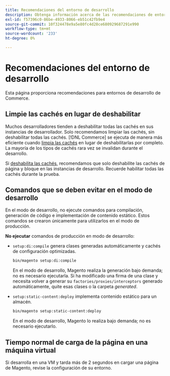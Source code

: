 ```yaml
---
title: Recomendaciones del entorno de desarrollo
description: Obtenga información acerca de las recomendaciones de entornos de desarrollo en Adobe Commerce. Descubra estrategias de optimización y directrices de implementación.
exl-id: f57396c0-86be-4933-8066-eb51c42fb9e4
source-git-commit: 10f324478e9a5e80fc4d28ce680929687291e990
workflow-type: tm+mt
source-wordcount: '233'
ht-degree: 0%

---
```


# Recomendaciones del entorno de desarrollo

Esta página proporciona recomendaciones para entornos de desarrollo de Commerce.

## Limpie las cachés en lugar de deshabilitar

Muchos desarrolladores tienden a deshabilitar todas las cachés en sus instancias de desarrollador. Solo recomendamos limpiar las cachés, sin deshabilitar todas las cachés. [!DNL Commerce] se ejecuta de manera más eficiente cuando [limpia las cachés](../configuration/cli/manage-cache.md#clean-and-flush-cache-types) en lugar de deshabilitarlas por completo. La mayoría de los tipos de cachés rara vez se invalidan durante el desarrollo.

Si [deshabilita las cachés](../configuration/cli/manage-cache.md#enable-or-disable-cache-types), recomendamos que solo deshabilite las cachés de página y bloque en las instancias de desarrollo. Recuerde habilitar todas las cachés durante la prueba.

## Comandos que se deben evitar en el modo de desarrollo

En el modo de desarrollo, no ejecute comandos para compilación, generación de código e implementación de contenido estático. Estos comandos se crearon únicamente para utilizarlos en el modo de producción.

**No ejecutar** comandos de producción en modo de desarrollo:

* `setup:di:compile` genera clases generadas automáticamente y cachés de configuración optimizadas.

  ```bash
  bin/magento setup:di:compile
  ```

  En el modo de desarrollo, Magento realiza la generación bajo demanda; no es necesario ejecutarla. Si ha modificado una firma de una clase y necesita volver a generar su `factories/proxies/interceptors` generado automáticamente, quite esas clases o la carpeta _generated_.

* `setup:static-content:deploy` implementa contenido estático para un almacén.

  ```bash
  bin/magento setup:static-content:deploy
  ```

  En el modo de desarrollo, Magento lo realiza bajo demanda; no es necesario ejecutarlo.

## Tiempo normal de carga de la página en una máquina virtual

Si desarrolla en una VM y tarda más de 2 segundos en cargar una página de Magento, revise la configuración de su entorno.
